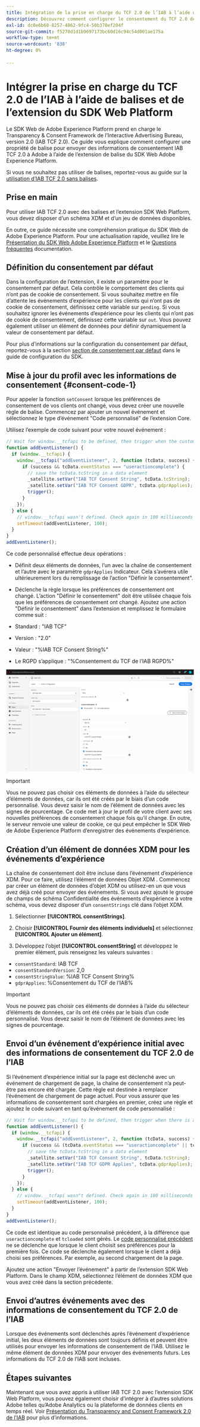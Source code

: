 ```yaml
---
title: Intégration de la prise en charge du TCF 2.0 de l’IAB à l’aide de balises et de l’extension du SDK Web Platform
description: Découvrez comment configurer le consentement du TCF 2.0 de l’IAB avec les balises et l’extension du SDK Web Adobe Experience Platform.
exl-id: dc0e6b68-8257-4862-9fc4-50b370ef204f
source-git-commit: f5270d1d1b9697173bc60d16c94c54d001ae175a
workflow-type: tm+mt
source-wordcount: '838'
ht-degree: 0%

---
```


# Intégrer la prise en charge du TCF 2.0 de l’IAB à l’aide de balises et de l’extension du SDK Web Platform

Le SDK Web de Adobe Experience Platform prend en charge le Transparency &amp; Consent Framework de l’Interactive Advertising Bureau, version 2.0 (IAB TCF 2.0). Ce guide vous explique comment configurer une propriété de balise pour envoyer des informations de consentement IAB TCF 2.0 à Adobe à l’aide de l’extension de balise du SDK Web Adobe Experience Platform.

Si vous ne souhaitez pas utiliser de balises, reportez-vous au guide sur la [utilisation d’IAB TCF 2.0 sans balises](./without-launch.md).

## Prise en main

Pour utiliser IAB TCF 2.0 avec des balises et l’extension SDK Web Platform, vous devez disposer d’un schéma XDM et d’un jeu de données disponibles.

En outre, ce guide nécessite une compréhension pratique du SDK Web de Adobe Experience Platform. Pour une actualisation rapide, veuillez lire le [Présentation du SDK Web Adobe Experience Platform](../../home.md) et le [Questions fréquentes](../../web-sdk-faq.md) documentation.

## Définition du consentement par défaut

Dans la configuration de l’extension, il existe un paramètre pour le consentement par défaut. Cela contrôle le comportement des clients qui n’ont pas de cookie de consentement. Si vous souhaitez mettre en file d’attente les événements d’expérience pour les clients qui n’ont pas de cookie de consentement, définissez cette variable sur `pending`. Si vous souhaitez ignorer les événements d’expérience pour les clients qui n’ont pas de cookie de consentement, définissez cette variable sur `out`. Vous pouvez également utiliser un élément de données pour définir dynamiquement la valeur de consentement par défaut.

Pour plus d’informations sur la configuration du consentement par défaut, reportez-vous à la section [section de consentement par défaut](../../fundamentals/configuring-the-sdk.md#default-consent) dans le guide de configuration du SDK.

## Mise à jour du profil avec les informations de consentement {#consent-code-1}

Pour appeler la fonction `setConsent` lorsque les préférences de consentement de vos clients ont changé, vous devez créer une nouvelle règle de balise. Commencez par ajouter un nouvel événement et sélectionnez le type d’événement &quot;Code personnalisé&quot; de l’extension Core.

Utilisez l’exemple de code suivant pour votre nouvel événement :

```javascript
// Wait for window.__tcfapi to be defined, then trigger when the customer has completed their consent and preferences.
function addEventListener() {
  if (window.__tcfapi) {
    window.__tcfapi("addEventListener", 2, function (tcData, success) {
      if (success && tcData.eventStatus === "useractioncomplete") {
        // save the tcData.tcString in a data element
        _satellite.setVar("IAB TCF Consent String", tcData.tcString);
        _satellite.setVar("IAB TCF Consent GDPR", tcData.gdprApplies);
        trigger();
      }
    });
  } else {
    // window.__tcfapi wasn't defined. Check again in 100 milliseconds
    setTimeout(addEventListener, 100);
  }
}
addEventListener();
```

Ce code personnalisé effectue deux opérations :

* Définit deux éléments de données, l’un avec la chaîne de consentement et l’autre avec le paramètre `gdprApplies` Indicateur. Cela s’avérera utile ultérieurement lors du remplissage de l’action &quot;Définir le consentement&quot;.

* Déclenche la règle lorsque les préférences de consentement ont changé. L’action &quot;Définir le consentement&quot; doit être utilisée chaque fois que les préférences de consentement ont changé. Ajoutez une action &quot;Définir le consentement&quot; dans l’extension et remplissez le formulaire comme suit :

* Standard : &quot;IAB TCF&quot;
* Version : &quot;2.0&quot;
* Valeur : &quot;%IAB TCF Consent String%&quot;
* Le RGPD s’applique : &quot;%Consentement du TCF de l’IAB RGPD%&quot;

![Action de consentement du jeu IAB](../../assets/consent/iab-tcf/with-launch/iab-action.png)

>[!IMPORTANT]
>
>Vous ne pouvez pas choisir ces éléments de données à l’aide du sélecteur d’éléments de données, car ils ont été créés par le biais d’un code personnalisé. Vous devez saisir le nom de l’élément de données avec les signes de pourcentage. Ce code met à jour le profil de votre client avec ses nouvelles préférences de consentement chaque fois qu’il change. En outre, le serveur renvoie une valeur de cookie, ce qui peut empêcher le SDK Web de Adobe Experience Platform d’enregistrer des événements d’expérience.

## Création d’un élément de données XDM pour les événements d’expérience

La chaîne de consentement doit être incluse dans l’événement d’expérience XDM. Pour ce faire, utilisez l’élément de données Objet XDM . Commencez par créer un élément de données d’objet XDM ou utilisez-en un que vous avez déjà créé pour envoyer des événements. Si vous avez ajouté le groupe de champs de schéma Confidentialité des événements d’expérience à votre schéma, vous devez disposer d’un `consentStrings` clé dans l’objet XDM.

1. Sélectionner **[!UICONTROL consentStrings]**.

1. Choisir **[!UICONTROL Fournir des éléments individuels]** et sélectionnez **[!UICONTROL Ajouter un élément]**.

1. Développez l’objet **[!UICONTROL consentString]** et développez le premier élément, puis renseignez les valeurs suivantes :

* `consentStandard`: IAB TCF
* `consentStandardVersion`: 2,0
* `consentStringValue`: %IAB TCF Consent String%
* `gdprApplies`: %Consentement du TCF de l’IAB%

>[!IMPORTANT]
>
>Vous ne pouvez pas choisir ces éléments de données à l’aide du sélecteur d’éléments de données, car ils ont été créés par le biais d’un code personnalisé. Vous devez saisir le nom de l’élément de données avec les signes de pourcentage.

## Envoi d’un événement d’expérience initial avec des informations de consentement du TCF 2.0 de l’IAB

Si l’événement d’expérience initial sur la page est déclenché avec un événement de chargement de page, la chaîne de consentement n’a peut-être pas encore été chargée. Cette règle est destinée à remplacer l’événement de chargement de page actuel. Pour vous assurer que les informations de consentement sont chargées en premier, créez une règle et ajoutez le code suivant en tant qu’événement de code personnalisé :

```javascript
// Wait for window.__tcfapi to be defined, then trigger when there is a consent string
function addEventListener() {
  if (window.__tcfapi) {
    window.__tcfapi("addEventListener", 2, function (tcData, success) {
      if (success && (tcData.eventStatus === "useractioncomplete" || tcData.eventStatus === "tcloaded")) {
        // save the tcData.tcString in a data element
        _satellite.setVar("IAB TCF Consent String", tcData.tcString);
        _satellite.setVar("IAB TCF GDPR Applies", tcData.gdprApplies);
        trigger();
      }
    });
  } else {
    // window.__tcfapi wasn"t defined. Check again in 100 milliseconds
    setTimeout(addEventListener, 100);
  }
}
addEventListener();
```

Ce code est identique au code personnalisé précédent, à la différence que `useractioncomplete` et `tcloaded` sont gérés. Le [code personnalisé précédent](#consent-code-1) ne se déclenche que lorsque le client choisit ses préférences pour la première fois. Ce code se déclenche également lorsque le client a déjà choisi ses préférences. Par exemple, au second chargement de la page.

Ajoutez une action &quot;Envoyer l’événement&quot; à partir de l’extension SDK Web Platform. Dans le champ XDM, sélectionnez l’élément de données XDM que vous avez créé dans la section précédente.

## Envoi d’autres événements avec des informations de consentement du TCF 2.0 de l’IAB

Lorsque des événements sont déclenchés après l’événement d’expérience initial, les deux éléments de données sont toujours définis et peuvent être utilisés pour envoyer les informations de consentement de l’IAB. Utilisez le même élément de données XDM pour envoyer des événements futurs. Les informations du TCF 2.0 de l’IAB sont incluses.

## Étapes suivantes

Maintenant que vous avez appris à utiliser IAB TCF 2.0 avec l’extension SDK Web Platform, vous pouvez également choisir d’intégrer à d’autres solutions Adobe telles qu’Adobe Analytics ou la plateforme de données clients en temps réel. Voir [Présentation du Transparency and Consent Framework 2.0 de l’IAB](./overview.md) pour plus d’informations.
